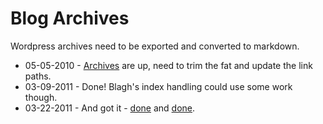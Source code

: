 Blog Archives
=============

Wordpress archives need to be exported and converted to markdown.

* 05-05-2010 - [Archives](http://blog.jeremdow.com) are up, need to trim the fat and update the link paths.
* 03-09-2011 - Done! Blagh's index handling could use some work though.
* 03-22-2011 - And got it - [done](http://git.jeremdow.com/?p=jeremdow.com.git;a=blobdiff;f=apps/blagh/app.rc;h=6ccff7db772483246b3547ff08b953d0462f6db0;hp=71bcef6a0e2cf966ff71d6d22a07ba5535b652df;hb=3d8551ceb7385d142107adc460965e4ba8b717bd;hpb=2ef2e30503668e627c2e3d4f6bc8442ec9a9acb7) and [done](http://blog.jeremdow.com/).
